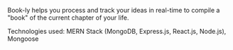 Book-ly helps you process and track your ideas in real-time to compile a "book" of the current chapter of your life. 

Technologies used: MERN Stack (MongoDB, Express.js, React.js, Node.js), Mongoose
